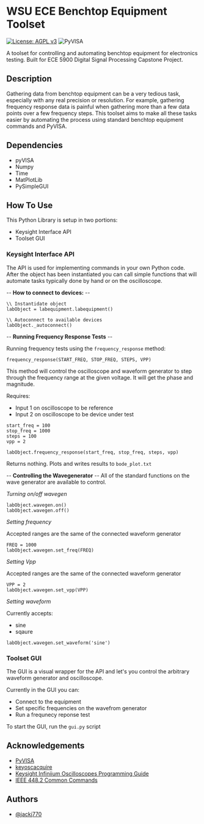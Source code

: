# WSU ECE Benchtop Equipment Toolset

[![License: AGPL v3](https://img.shields.io/badge/License-AGPL_v3-blue.svg)](https://www.gnu.org/licenses/agpl-3.0) ![PyVISA](https://pyvisa.readthedocs.io/en/latest/?badge=latest)

A toolset for controlling and automating benchtop equipment for electronics testing. Built for ECE 5900 Digital Signal Processing Capstone Project. 


## Description 

Gathering data from benchtop equipment can be a very tedious task, especially with any real precision or resolution. For example, gathering frequency response data is painful when gathering more than a few data points over a few frequency steps. This toolset aims to make all these tasks easier by automating the process using standard benchtop equipment commands and PyVISA.

## Dependencies
 - pyVISA
 - Numpy
 - Time
 - MatPlotLib
 - PySimpleGUI

## How To Use

This Python Library is setup in two portions:
 - Keysight Interface API 
 - Toolset GUI

### **Keysight Interface API**

The API is used for implementing commands in your own Python code. After the object has been instantiated you can call simple functions that will automate tasks typically done by hand or on the oscilloscope.

-- **How to connect to devices:** --

```
\\ Instantidate object 
labObject = labequipment.labequipment()

\\ Autoconnect to available devices
labObject._autoconnect()
```

-- **Running Frequency Response Tests** --

Running frequency tests using the  `frequency_response` method:

`frequency_response(START_FREQ, STOP_FREQ, STEPS, VPP)`

This method will control the oscilloscope and waveform generator to step through the frequency range at the given voltage. It will get the phase and magnitude. 

Requires:
 - Input 1 on oscilloscope to be reference
 - Input 2 on oscilloscope to be device under test 

```
start_freq = 100
stop_freq = 1000
steps = 100
vpp = 2

labObject.frequency_response(start_freq, stop_freq, steps, vpp)
```
Returns nothing. Plots and writes results to `bode_plot.txt`

-- **Controlling the Wavegenerator** --
All of the standard functions on the wave generator are available to control.

*Turning on/off wavegen*

```
labObject.wavegen.on()
labObject.wavegen.off()
```

*Setting frequency*

Accepted ranges are the same of the connected waveform generator
```
FREQ = 1000
labObject.wavegen.set_freq(FREQ)
```

*Setting Vpp*

Accepted ranges are the same of the connected waveform generator
```
VPP = 2
labObject.wavegen.set_vpp(VPP)
```

*Setting waveform*

Currently accepts:
 - sine
 - sqaure
```
labObject.wavegen.set_waveform('sine')
```


### **Toolset GUI**

The GUI is a visual wrapper for the API and let's you control the arbitrary waveform generator and oscilloscope.

Currently in the GUI you can:
 - Connect to the equipment
 - Set specific frequencies on the wavefrom generator
 - Run a frequnecy reponse test

To start the GUI, run the `gui.py` script


## Acknowledgements

 - [PyVISA](https://github.com/pyvisa/pyvisa)
 - [keyoscacquire](https://github.com/asvela/keyoscacquire)
 - [Keysight Infiniium Oscilloscopes Programming Guide](https://keysight-docs.s3-us-west-2.amazonaws.com/keysight-pdfs/DSOV084A/Programmer_s+Guide+for+Infiniium+Oscilloscop.pdf)
 - [IEEE 448.2 Common Commands](https://rfmw.em.keysight.com/spdhelpfiles/truevolt/webhelp/US/Content/__I_SCPI/IEEE-488_Common_Commands.htm)

## Authors

- [@jackj770](https://github.com/jackj770)
